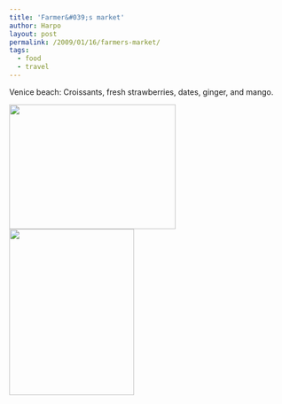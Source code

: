 ```yaml
---
title: 'Farmer&#039;s market'
author: Harpo
layout: post
permalink: /2009/01/16/farmers-market/
tags:
  - food
  - travel
---
```

Venice beach: Croissants, fresh strawberries, dates, ginger, and mango.

[<img src="http://www.harpojaeger.com/assets/media/wp-content/uploads/2009/01/l-640-480-1a1015d5-c403-4467-a0c9-a7d415794784.jpeg" alt="" width="300" height="225" class="alignnone size-full wp-image-364" />][1][<img src="http://www.harpojaeger.com/assets/media/wp-content/uploads/2009/01/p-640-480-c49124dc-debd-46e2-a3ca-aa1dc6dc0ca0.jpeg" alt="" width="225" height="300" class="alignnone size-full wp-image-364" />][2]

 [1]: http://www.harpojaeger.com/assets/media/wp-content/uploads/2009/01/l-640-480-1a1015d5-c403-4467-a0c9-a7d415794784.jpeg
 [2]: http://www.harpojaeger.com/assets/media/wp-content/uploads/2009/01/p-640-480-c49124dc-debd-46e2-a3ca-aa1dc6dc0ca0.jpeg